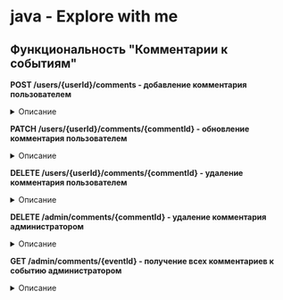 # java - Explore with me

## Функциональность "Комментарии к событиям"

**POST /users/{userId}/comments - добавление комментария пользователем**
<details>
<summary> Описание </summary>

#### Параметры:
    userId - id текущего пользователя
#### Тело запроса: 
    CommentDto {
        eventId - id события
        text    - текст комментария
    }
#### Ответ:
- 200 - комментарий добавлен
- 404 - событие или пользователь не найден
</details>

**PATCH /users/{userId}/comments/{commentId} - обновление комментария пользователем**
<details>
<summary> Описание </summary>

#### Параметры:
    userId    - id текущего пользователя
    commentId - id комментария 
#### Тело запроса:
    CommentDto {
        eventId - id события
        text    - текст комментария
    }
#### Ответ:
- 200 - комментарий обновлен
- 404 - комментарий не найден
- 409 - редактирование доступно только автору
</details>

**DELETE /users/{userId}/comments/{commentId} - удаление комментария пользователем**
<details>
<summary> Описание </summary>

#### Параметры:
    userId    - id текущего пользователя
    commentId - id комментария 
#### Тело запроса:
    -
#### Ответ:
- 200 - комментарий удален
- 404 - комментарий не найден
</details>

**DELETE /admin/comments/{commentId} - удаление комментария администратором**
<details>
<summary> Описание </summary>

#### Параметры:
    commentId - id комментария 
#### Тело запроса:
    -
#### Ответ:
- 200 - комментарий удален
- 404 - комментарий не найден
</details>

**GET /admin/comments/{eventId} - получение всех комментариев к событию администратором**
<details>
<summary> Описание </summary>

#### Параметры:
    eventId    - id события
#### Тело запроса:
    -
#### Ответ:
- 200 - список комментариев
</details>